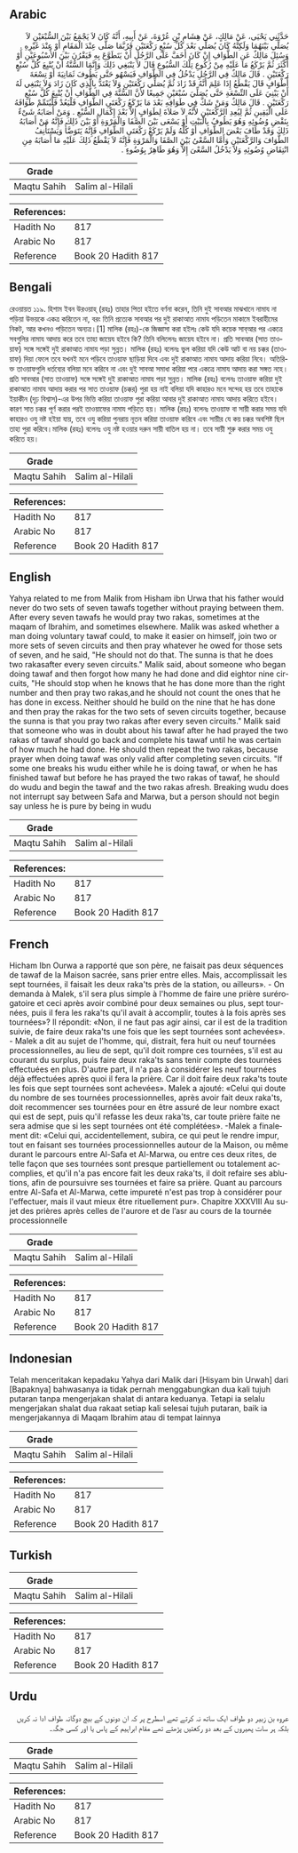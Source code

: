 ## Arabic


<div dir="rtl" lang="ar" style={{fontSize:'larger',backgroundColor:'#f8f9fa',padding:20}}>
حَدَّثَنِي يَحْيَى، عَنْ مَالِكٍ، عَنْ هِشَامِ بْنِ عُرْوَةَ، عَنْ أَبِيهِ، أَنَّهُ كَانَ لاَ يَجْمَعُ بَيْنَ السُّبْعَيْنِ لاَ يُصَلِّي بَيْنَهُمَا وَلَكِنَّهُ كَانَ يُصَلِّي بَعْدَ كُلِّ سُبْعٍ رَكْعَتَيْنِ فَرُبَّمَا صَلَّى عِنْدَ الْمَقَامِ أَوْ عِنْدَ غَيْرِهِ ‏.‏ وَسُئِلَ مَالِكٌ عَنِ الطَّوَافِ إِنْ كَانَ أَخَفَّ عَلَى الرَّجُلِ أَنْ يَتَطَوَّعَ بِهِ فَيَقْرُنَ بَيْنَ الأُسْبُوعَيْنِ أَوْ أَكْثَرَ ثُمَّ يَرْكَعُ مَا عَلَيْهِ مِنْ رُكُوعِ تِلْكَ السُّبُوعِ قَالَ لاَ يَنْبَغِي ذَلِكَ وَإِنَّمَا السُّنَّةُ أَنْ يُتْبِعَ كُلَّ سُبْعٍ رَكْعَتَيْنِ ‏.‏ قَالَ مَالِكٌ فِي الرَّجُلِ يَدْخُلُ فِي الطَّوَافِ فَيَسْهُو حَتَّى يَطُوفَ ثَمَانِيَةَ أَوْ تِسْعَةَ أَطْوَافٍ قَالَ يَقْطَعُ إِذَا عَلِمَ أَنَّهُ قَدْ زَادَ ثُمَّ يُصَلِّي رَكْعَتَيْنِ وَلاَ يَعْتَدُّ بِالَّذِي كَانَ زَادَ وَلاَ يَنْبَغِي لَهُ أَنْ يَبْنِيَ عَلَى التِّسْعَةِ حَتَّى يُصَلِّيَ سُبْعَيْنِ جَمِيعًا لأَنَّ السُّنَّةَ فِي الطَّوَافِ أَنْ يُتْبِعَ كُلَّ سُبْعٍ رَكْعَتَيْنِ ‏.‏ قَالَ مَالِكٌ وَمَنْ شَكَّ فِي طَوَافِهِ بَعْدَ مَا يَرْكَعُ رَكْعَتَىِ الطَّوَافِ فَلْيَعُدْ فَلْيُتَمِّمْ طَوَافَهُ عَلَى الْيَقِينِ ثُمَّ لِيُعِدِ الرَّكْعَتَيْنِ لأَنَّهُ لاَ صَلاَةَ لِطَوَافٍ إِلاَّ بَعْدَ إِكْمَالِ السُّبْعِ ‏.‏ وَمَنْ أَصَابَهُ شَىْءٌ بِنَقْضِ وُضُوئِهِ وَهُوَ يَطُوفُ بِالْبَيْتِ أَوْ يَسْعَى بَيْنَ الصَّفَا وَالْمَرْوَةِ أَوْ بَيْنَ ذَلِكَ فَإِنَّهُ مَنْ أَصَابَهُ ذَلِكَ وَقَدْ طَافَ بَعْضَ الطَّوَافِ أَوْ كُلَّهُ وَلَمْ يَرْكَعْ رَكْعَتَىِ الطَّوَافِ فَإِنَّهُ يَتَوَضَّأُ وَيَسْتَأْنِفُ الطَّوَافَ وَالرَّكْعَتَيْنِ وَأَمَّا السَّعْىُ بَيْنَ الصَّفَا وَالْمَرْوَةِ فَإِنَّهُ لاَ يَقْطَعُ ذَلِكَ عَلَيْهِ مَا أَصَابَهُ مِنِ انْتِقَاضِ وُضُوئِهِ وَلاَ يَدْخُلُ السَّعْىَ إِلاَّ وَهُوَ طَاهِرٌ بِوُضُوءٍ ‏.‏
</div>
<div style={{backgroundColor:'#f8f9fa',padding:20, marginBottom: 10}}><table> <thead> <tr> <th>Grade</th> <th></th> </tr> </thead> <tbody> <tr><td>Maqtu Sahih</td><td>Salim al-Hilali</td></tr></tbody></table><table> <thead> <tr> <th>References:</th> <th></th> </tr> </thead> <tbody><tr><td>Hadith No</td><td>817</td></tr><tr><td>Arabic No</td><td>817</td></tr><tr><td>Reference</td><td>Book 20 Hadith 817</td></tr></tbody></table></div>

## Bengali


<div dir="ltr" lang="bn" style={{fontSize:'larger',backgroundColor:'#f8f9fa',padding:20}}>
রেওয়ায়ত ১১৯. হিশাম ইবন উরওয়াহ্ (রহঃ) তাহার পিতা হইতে বর্ণনা করেন, তিনি দুই সাবআর মাঝখানে নামায না পড়িয়া উভয়কে একত্র করিতেন না, বরং তিনি প্রত্যেক সাবআর পর দুই রাকাআত নামায পড়িতেন মাকামে ইবরাহীমের নিকট, আর কখনও পড়িতেন অন্যত্র।[1] মালিক (রহঃ)-কে জিজ্ঞাসা করা হইলঃ কেউ যদি কয়েক সাব্‌আর পর একত্রে সবগুলির নামায আদায় করে তবে তাহা জায়েয হইবে কি? তিনি বলিলেনঃ জায়েয হইবে না। প্রতি সাবআর (সাত তাওয়াফ) সঙ্গে সঙ্গেই দুই রাকাআত নামায পড়া সুন্নত। মালিক (রহঃ) বলেনঃ ভুল করিয়া যদি কেউ আট বা নয় চক্কর (তাওয়াফ) দিয়া ফেলে তবে যখনই মনে পড়িবে তাওয়াফ ছাড়িয়া দিবে এবং দুই রাকাআত নামায আদায় করিয়া নিবে। অতিরিক্ত তাওয়াফগুলি ধর্তব্যের বলিয়া মনে করিবে না এবং দুই সাবআ সমাধা করিয়া পরে একত্রে নামায আদায় করা সঙ্গত নহে। প্রতি সাবআর (সাত তাওয়াফ) সঙ্গে সঙ্গেই দুই রাকাআত নামায পড়া সুন্নত। মালিক (রহঃ) বলেনঃ তাওয়াফ করিয়া দুই রাকাআত নামায আদায় করার পর সাত তাওয়াফ (চক্কর) পুরা হয় নাই বলিয়া যদি কাহারও মনে সন্দেহ হয় তবে তাহাকে ইয়াকীন (দৃঢ় বিশ্বাস)-এর উপর ভিত্তি করিয়া তাওয়াফ পুরা করিয়া আবার দুই রাকাআত নামায আদায় করিতে হইবে। কারণ সাত চক্কর পূর্ণ করার পরই তাওয়াফের নামায পড়িতে হয়। মালিক (রহঃ) বলেনঃ তাওয়াফ বা সায়ী করার সময় যদি কাহারও ওযু নষ্ট হইয়া যায়, তবে ওযু করিয়া পুনরায় নূতন করিয়া তাওয়াফ করিবে এবং সায়ীর যে কয় চক্কর অবশিষ্ট ছিল তাহা পুরা করিবে।মালিক (রহঃ) বলেনঃ ওযু নষ্ট হওয়ার দরুন সায়ী বাতিল হয় না। তবে সায়ী শুরু করার সময় ওযু করিতে হয়।
</div>
<div style={{backgroundColor:'#f8f9fa',padding:20, marginBottom: 10}}><table> <thead> <tr> <th>Grade</th> <th></th> </tr> </thead> <tbody> <tr><td>Maqtu Sahih</td><td>Salim al-Hilali</td></tr></tbody></table><table> <thead> <tr> <th>References:</th> <th></th> </tr> </thead> <tbody><tr><td>Hadith No</td><td>817</td></tr><tr><td>Arabic No</td><td>817</td></tr><tr><td>Reference</td><td>Book 20 Hadith 817</td></tr></tbody></table></div>

## English


<div dir="ltr" lang="en" style={{fontSize:'larger',backgroundColor:'#f8f9fa',padding:20}}>
Yahya related to me from Malik from Hisham ibn Urwa that his father would never do two sets of seven tawafs together without praying between them. After every seven tawafs he would pray two rakas, sometimes at the maqam of Ibrahim, and sometimes elsewhere. Malik was asked whether a man doing voluntary tawaf could, to make it easier on himself, join two or more sets of seven circuits and then pray whatever he owed for those sets of seven, and he said, "He should not do that. The sunna is that he does two rakasafter every seven circuits." Malik said, about someone who began doing tawaf and then forgot how many he had done and did eightor nine circuits, "He should stop when he knows that he has done more than the right number and then pray two rakas,and he should not count the ones that he has done in excess. Neither should he build on the nine that he has done and then pray the rakas for the two sets of seven circuits together, because the sunna is that you pray two rakas after every seven circuits." Malik said that someone who was in doubt about his tawaf after he had prayed the two rakas of tawaf should go back and complete his tawaf until he was certain of how much he had done. He should then repeat the two rakas, because prayer when doing tawaf was only valid after completing seven circuits. "If some one breaks his wudu either while he is doing tawaf, or when he has finished tawaf but before he has prayed the two rakas of tawaf, he should do wudu and begin the tawaf and the two rakas afresh. Breaking wudu does not interrupt say between Safa and Marwa, but a person should not begin say unless he is pure by being in wudu
</div>
<div style={{backgroundColor:'#f8f9fa',padding:20, marginBottom: 10}}><table> <thead> <tr> <th>Grade</th> <th></th> </tr> </thead> <tbody> <tr><td>Maqtu Sahih</td><td>Salim al-Hilali</td></tr></tbody></table><table> <thead> <tr> <th>References:</th> <th></th> </tr> </thead> <tbody><tr><td>Hadith No</td><td>817</td></tr><tr><td>Arabic No</td><td>817</td></tr><tr><td>Reference</td><td>Book 20 Hadith 817</td></tr></tbody></table></div>

## French


<div dir="ltr" lang="fr" style={{fontSize:'larger',backgroundColor:'#f8f9fa',padding:20}}>
Hicham Ibn Ourwa a rapporté que son père, ne faisait pas deux séquences de tawaf de la Maison sacrée, sans prier entre elles. Mais, accomplissait les sept tournées, il faisait les deux raka'ts près de la station, ou ailleurs». - On demanda à Malek, s'il sera plus simple à l'homme de faire une prière surérogatoire et ceci après avoir combiné pour deux semaines ou plus, sept tournées, puis il fera les raka'ts qu'il avait à accomplir, toutes à la fois après ses tournées»? Il répondit: «Non, il ne faut pas agir ainsi, car il est de la tradition suivie, de faire deux raka'ts une fois que les sept tournées sont achevées». - Malek a dit au sujet de l'homme, qui, distrait, fera huit ou neuf tournées processionnelles, au lieu de sept, qu'il doit rompre ces tournées, s'il est au courant du surplus, puis faire deux raka'ts sans tenir compte des tournées effectuées en plus. D'autre part, il n'a pas à considérer les neuf tournées déjà effectuées après quoi il fera la prière. Car il doit faire deux raka'ts toute les fois que sept tournées sont achevées». Malek a ajouté: «Celui qui doute du nombre de ses tournées processionnelles, après avoir fait deux raka'ts, doit recommencer ses tournées pour en être assuré de leur nombre exact qui est de sept, puis qu'il refasse les deux raka'ts, car toute prière faite ne sera admise que si les sept tournées ont été complétées». -Malek a finalement dit: «Celui qui, accidentellement, subira, ce qui peut le rendre impur, tout en faisant ses tournées processionnelles autour de la Maison, ou même durant le parcours entre Al-Safa et Al-Marwa, ou entre ces deux rites, de telle façon que ses tournées sont presque partiellement ou totalement accomplies, et qu'il n'a pas encore fait les deux raka'ts, il doit refaire ses ablutions, afin de poursuivre ses tournées et faire sa prière. Quant au parcours entre Al-Safa et Al-Marwa, cette impureté n'est pas trop à considérer pour l'effectuer, mais il vaut mieux être rituellement pur». Chapitre XXXVIII Au sujet des prières après celles de l'aurore et de l’asr au cours de la tournée processionnelle
</div>
<div style={{backgroundColor:'#f8f9fa',padding:20, marginBottom: 10}}><table> <thead> <tr> <th>Grade</th> <th></th> </tr> </thead> <tbody> <tr><td>Maqtu Sahih</td><td>Salim al-Hilali</td></tr></tbody></table><table> <thead> <tr> <th>References:</th> <th></th> </tr> </thead> <tbody><tr><td>Hadith No</td><td>817</td></tr><tr><td>Arabic No</td><td>817</td></tr><tr><td>Reference</td><td>Book 20 Hadith 817</td></tr></tbody></table></div>

## Indonesian


<div dir="ltr" lang="id" style={{fontSize:'larger',backgroundColor:'#f8f9fa',padding:20}}>
Telah menceritakan kepadaku Yahya dari Malik dari [Hisyam bin Urwah] dari [Bapaknya] bahwasanya ia tidak pernah menggabungkan dua kali tujuh putaran tanpa mengerjakan shalat di antara keduanya. Tetapi ia selalu mengerjakan shalat dua rakaat setiap kali selesai tujuh putaran, baik ia mengerjakannya di Maqam Ibrahim atau di tempat lainnya
</div>
<div style={{backgroundColor:'#f8f9fa',padding:20, marginBottom: 10}}><table> <thead> <tr> <th>Grade</th> <th></th> </tr> </thead> <tbody> <tr><td>Maqtu Sahih</td><td>Salim al-Hilali</td></tr></tbody></table><table> <thead> <tr> <th>References:</th> <th></th> </tr> </thead> <tbody><tr><td>Hadith No</td><td>817</td></tr><tr><td>Arabic No</td><td>817</td></tr><tr><td>Reference</td><td>Book 20 Hadith 817</td></tr></tbody></table></div>

## Turkish


<div dir="ltr" lang="tr" style={{fontSize:'larger',backgroundColor:'#f8f9fa',padding:20}}>

</div>
<div style={{backgroundColor:'#f8f9fa',padding:20, marginBottom: 10}}><table> <thead> <tr> <th>Grade</th> <th></th> </tr> </thead> <tbody> <tr><td>Maqtu Sahih</td><td>Salim al-Hilali</td></tr></tbody></table><table> <thead> <tr> <th>References:</th> <th></th> </tr> </thead> <tbody><tr><td>Hadith No</td><td>817</td></tr><tr><td>Arabic No</td><td>817</td></tr><tr><td>Reference</td><td>Book 20 Hadith 817</td></tr></tbody></table></div>

## Urdu


<div dir="rtl" lang="ur" style={{fontSize:'larger',backgroundColor:'#f8f9fa',padding:20}}>
عروہ بن زبیر دو طواف ایک ساتھ نہ کرتے تھے اسطرح پر کہ ان دونوں کے بیچ دوگانہ طواف ادا نہ کریں بلکہ ہر سات پھیروں کے بعد دو رکعتیں پڑھتے تھے مقام ابراہیم کے پاس یا اور کسی جگہ۔
</div>
<div style={{backgroundColor:'#f8f9fa',padding:20, marginBottom: 10}}><table> <thead> <tr> <th>Grade</th> <th></th> </tr> </thead> <tbody> <tr><td>Maqtu Sahih</td><td>Salim al-Hilali</td></tr></tbody></table><table> <thead> <tr> <th>References:</th> <th></th> </tr> </thead> <tbody><tr><td>Hadith No</td><td>817</td></tr><tr><td>Arabic No</td><td>817</td></tr><tr><td>Reference</td><td>Book 20 Hadith 817</td></tr></tbody></table></div>